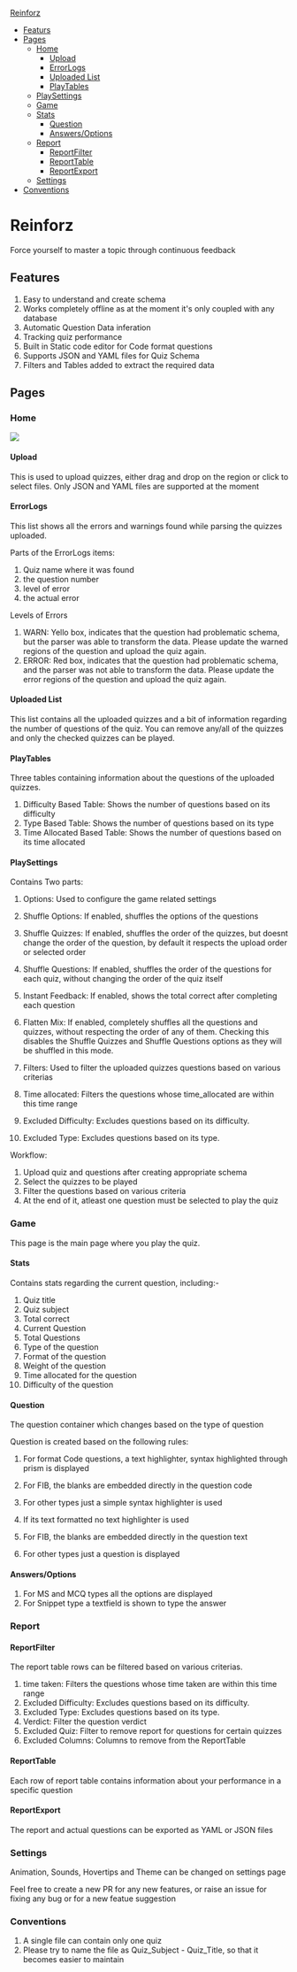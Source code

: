 [Reinforz](#reinforz)

  + [Featurs](#featurs)
  + [Pages](#pages)
    - [Home](#home)
      - [Upload](#upload)
      - [ErrorLogs](#errorlogs)
      - [Uploaded List](#uploaded-list)
      - [PlayTables](#playtables)
    - [PlaySettings](#playsettings)
    - [Game](#game)
    - [Stats](#stats)
      - [Question](#question)
      - [Answers/Options](#answersoptions)
    - [Report](#report)
      - [ReportFilter](#reportfilter)
      - [ReportTable](#reporttable)
      - [ReportExport](#reportexport)
    - [Settings](#settings)
  + [Conventions](#conventions)

# Reinforz

Force yourself to master a topic through continuous feedback

## Features

01. Easy to understand and create schema
02. Works completely offline as at the moment it's only coupled with any database
03. Automatic Question Data inferation
04. Tracking quiz performance
05. Built in Static code editor for Code format questions
06. Supports JSON and YAML files for Quiz Schema
07. Filters and Tables added to extract the required data

## Pages

### Home

<img src="https://github.com/Devorein/reinforz/blob/master/docs/Home.png">

#### Upload

This is used to upload quizzes, either drag and drop on the region or click to select files. Only JSON and YAML files are supported at the moment

#### ErrorLogs

This list shows all the errors and warnings found while parsing the quizzes uploaded.

Parts of the ErrorLogs items:

01. Quiz name where it was found
02. the question number
03. level of error
04. the actual error

Levels of Errors

01. WARN: Yello box, indicates that the question had problematic schema, but the parser was able to transform the data. Please update the warned regions of the question and upload the quiz again.
02. ERROR: Red box, indicates that the question had problematic schema, and the parser was not able to transform the data. Please update the error regions of the question and upload the quiz again.

#### Uploaded List

This list contains all the uploaded quizzes and a bit of information regarding the number of questions of the quiz. You can remove any/all of the quizzes and only the checked quizzes can be played.

#### PlayTables

Three tables containing information about the questions of the uploaded quizzes.

01. Difficulty Based Table: Shows the number of questions based on its difficulty
02. Type Based Table: Shows the number of questions based on its type
03. Time Allocated Based Table: Shows the number of questions based on its time allocated

#### PlaySettings

Contains Two parts:

01. Options: Used to configure the game related settings

   1. Shuffle Options: If enabled, shuffles the options of the questions
   2. Shuffle Quizzes: If enabled, shuffles the order of the quizzes, but doesnt change the order of the question, by default it respects the upload order or selected order
   3. Shuffle Questions: If enabled, shuffles the order of the questions for each quiz, without changing the order of the quiz itself
   4. Instant Feedback: If enabled, shows the total correct after completing each question
   5. Flatten Mix: If enabled, completely shuffles all the questions and quizzes, without respecting the order of any of them. Checking this disables the Shuffle Quizzes and Shuffle Questions options as they will be shuffled in this mode.

02. Filters: Used to filter the uploaded quizzes questions based on various criterias

   1. Time allocated: Filters the questions whose time_allocated are within this time range
   2. Excluded Difficulty: Excludes questions based on its difficulty.
   3. Excluded Type: Excludes questions based on its type.

Workflow:

01. Upload quiz and questions after creating appropriate schema
02. Select the quizzes to be played
03. Filter the questions based on various criteria
04. At the end of it, atleast one question must be selected to play the quiz

### Game

This page is the main page where you play the quiz.

#### Stats

Contains stats regarding the current question, including:-

01. Quiz title
02. Quiz subject
03. Total correct
04. Current Question
05. Total Questions
06. Type of the question
07. Format of the question
08. Weight of the question
09. Time allocated for the question
10. Difficulty of the question

#### Question

The question container which changes based on the type of question

Question is created based on the following rules:

01. For format Code questions, a text highlighter, syntax highlighted through prism is displayed

   1. For FIB, the blanks are embedded directly in the question code
   2. For other types just a simple syntax highlighter is used

02. If its text formatted no text highlighter is used  

   1. For FIB, the blanks are embedded directly in the question text
   2. For other types just a question is displayed

#### Answers/Options

01. For MS and MCQ types all the options are displayed
02. For Snippet type a textfield is shown to type the answer

### Report 

#### ReportFilter

The report table rows can be filtered based on various criterias.

01. time taken: Filters the questions whose time taken are within this time range
02. Excluded Difficulty: Excludes questions based on its difficulty.
03. Excluded Type: Excludes questions based on its type.
04. Verdict: Filter the question verdict
05.  Excluded Quiz: Filter to remove report for questions for certain quizzes 
06.  Excluded Columns: Columns to remove from the ReportTable  

#### ReportTable

Each row of report table contains information about your performance in a specific question

#### ReportExport

The report and actual questions can be exported as YAML or JSON files

### Settings

Animation, Sounds, Hovertips and Theme can be changed on settings page

Feel free to create a new PR for any new features, or raise an issue for fixing any bug or for a new featue suggestion

### Conventions

01. A single file can contain only one quiz
02. Please try to name the file as Quiz_Subject - Quiz_Title, so that it becomes easier to maintain
